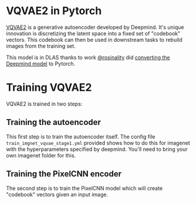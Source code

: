 # VQVAE2 in Pytorch

[VQVAE2](https://arxiv.org/pdf/1906.00446.pdf) is a generative autoencoder developed by Deepmind. It's unique innovation is
discretizing the latent space into a fixed set of "codebook" vectors.  This codebook
can then be used in downstream tasks to rebuild images from the training set.

This model is in DLAS thanks to work [@rosinality](https://github.com/rosinality) did 
[converting the Deepmind model](https://github.com/rosinality/vq-vae-2-pytorch) to Pytorch.

# Training VQVAE2

VQVAE2 is trained in two steps:

## Training the autoencoder

This first step is to train the autoencoder itself. The config file `train_imgnet_vqvae_stage1.yml` provided shows how to do this
for imagenet with the hyperparameters specified by deepmind. You'll need to bring your own imagenet folder for this.

## Training the PixelCNN encoder

The second step is to train the PixelCNN model which will create "codebook" vectors given an
input image.